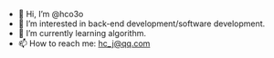 - 👋 Hi, I’m @hco3o
- 👀 I’m interested in back-end development/software development.
- 🌱 I’m currently learning algorithm.
- 📫 How to reach me: hc_j@qq.com

<!---
hco3o/hco3o is a ✨ special ✨ repository because its `README.md` (this file) appears on your GitHub profile.
You can click the Preview link to take a look at your changes.
--->
